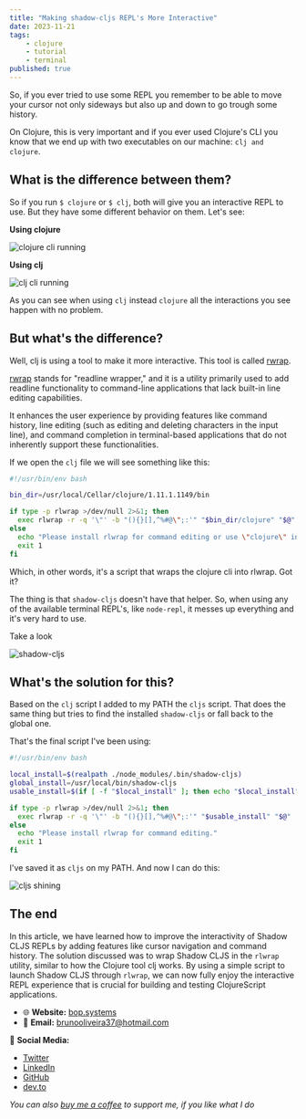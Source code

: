 ```yaml
---
title: "Making shadow-cljs REPL's More Interactive"
date: 2023-11-21
tags:
    - clojure
    - tutorial
    - terminal
published: true
---
```

So, if you ever tried to use some REPL you remember to be able to move your cursor not only sideways but also up and down to go trough some history.

On Clojure, this is very important and if you ever used Clojure's CLI you know that we end up with two executables on our machine: `clj and clojure`.

## What is the difference between them?

So if you run `$ clojure` or `$ clj`, both will give you an interactive REPL to use. But they have some different behavior on them. Let's see:

**Using clojure**

![clojure cli running](https://user-images.githubusercontent.com/6011421/284696223-143d23c0-596b-42a6-b19c-3282ca238a26.gif)

**Using clj**

![clj cli running](https://user-images.githubusercontent.com/6011421/284696623-1f509698-ccbe-447d-8c7f-fc46ce4b3c11.gif)

As you can see when using `clj` instead `clojure` all the interactions you see happen with no problem.

## But what's the difference?

Well, clj is using a tool to make it more interactive. This tool is called [rwrap](https://github.com/hanslub42/rlwrap).

[rwrap](https://github.com/hanslub42/rlwrap) stands for "readline wrapper," and it is a utility primarily used to add readline functionality to command-line applications that lack built-in line editing capabilities.

It enhances the user experience by providing features like command history, line editing (such as editing and deleting characters in the input line), and command completion in terminal-based applications that do not inherently support these functionalities.

If we open the `clj` file we will see something like this:

```bash
#!/usr/bin/env bash

bin_dir=/usr/local/Cellar/clojure/1.11.1.1149/bin

if type -p rlwrap >/dev/null 2>&1; then
  exec rlwrap -r -q '\"' -b "(){}[],^%#@\";:'" "$bin_dir/clojure" "$@"
else
  echo "Please install rlwrap for command editing or use \"clojure\" instead."
  exit 1
fi
```

Which, in other words, it's a script that wraps the clojure cli into rlwrap. Got it?

The thing is that `shadow-cljs` doesn't have that helper. So, when using any of the available terminal REPL's, like `node-repl`, it messes up everything and it's very hard to use.

Take a look

![shadow-cljs](https://user-images.githubusercontent.com/6011421/284699495-41c8fec6-8364-4b2e-81e1-69a89c8c8895.gif)

## What's the solution for this?

Based on the `clj` script I added to my PATH the `cljs` script. That does the same thing but tries to find the installed `shadow-cljs` or fall back to the global one.

That's the final script I've been using:

```bash
#!/usr/bin/env bash

local_install=$(realpath ./node_modules/.bin/shadow-cljs)
global_install=/usr/local/bin/shadow-cljs
usable_install=$(if [ -f "$local_install" ]; then echo "$local_install"; else echo "$global_install"; fi)

if type -p rlwrap >/dev/null 2>&1; then
  exec rlwrap -r -q '\"' -b "(){}[],^%#@\";:'" "$usable_install" "$@"
else
  echo "Please install rlwrap for command editing."
  exit 1
fi
```

I've saved it as `cljs` on my PATH. And now I can do this:

![cljs shining](https://user-images.githubusercontent.com/6011421/284700654-7b3cedac-a350-4c52-8eff-61f7554e544a.gif)

## The end

In this article, we have learned how to improve the interactivity of Shadow CLJS REPLs by adding features like cursor navigation and command history. The solution discussed was to wrap Shadow CLJS in the `rlwrap` utility, similar to how the Clojure tool clj works. By using a simple script to launch Shadow CLJS through `rlwrap`, we can now fully enjoy the interactive REPL experience that is crucial for building and testing ClojureScript applications.

- 🌐 **Website:** [bop.systems](http://bop.systems/)
- 📧 **Email:** [brunooliveira37@hotmail.com](https://mailto:brunooliveira37@hotmail.com/)

📱 **Social Media:**

*   [Twitter](https://twitter.com/original_bop)
*   [LinkedIn](https://www.linkedin.com/in/bruno-oliveira-de-paula-7175699a/)
*   [GitHub](https://github.com/brunoti)
*   [dev.to](https://dev.to/bop)

_You can also [buy me a coffee](https://www.buymeacoffee.com/bopdev) to support me, if you like what I do_

